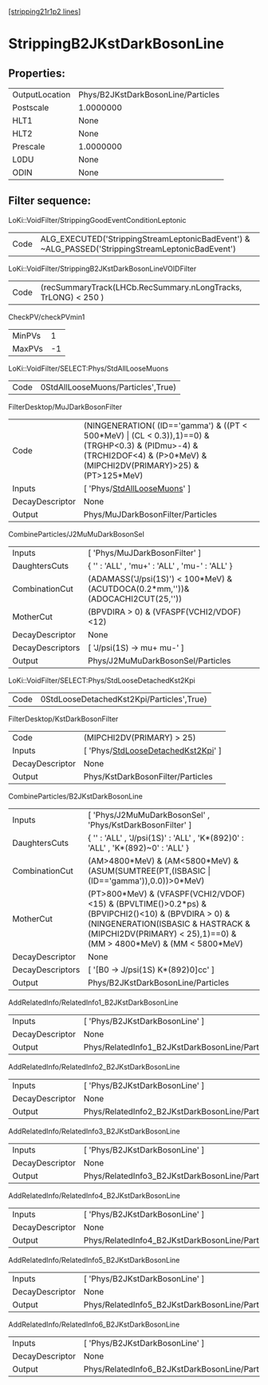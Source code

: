 [[stripping21r1p2 lines]](./stripping21r1p2-index)

# StrippingB2JKstDarkBosonLine

## Properties:

|                |                                    |
|----------------|------------------------------------|
| OutputLocation | Phys/B2JKstDarkBosonLine/Particles |
| Postscale      | 1.0000000                          |
| HLT1           | None                               |
| HLT2           | None                               |
| Prescale       | 1.0000000                          |
| L0DU           | None                               |
| ODIN           | None                               |

## Filter sequence:

LoKi::VoidFilter/StrippingGoodEventConditionLeptonic

|      |                                                                                                  |
|------|--------------------------------------------------------------------------------------------------|
| Code | ALG_EXECUTED('StrippingStreamLeptonicBadEvent') & ~ALG_PASSED('StrippingStreamLeptonicBadEvent') |

LoKi::VoidFilter/StrippingB2JKstDarkBosonLineVOIDFilter

|      |                                                                |
|------|----------------------------------------------------------------|
| Code | (recSummaryTrack(LHCb.RecSummary.nLongTracks, TrLONG) \< 250 ) |

CheckPV/checkPVmin1

|        |     |
|--------|-----|
| MinPVs | 1   |
| MaxPVs | -1  |

LoKi::VoidFilter/SELECT:Phys/StdAllLooseMuons

|      |                                    |
|------|------------------------------------|
| Code | 0StdAllLooseMuons/Particles',True) |

FilterDesktop/MuJDarkBosonFilter

|                 |                                                                                                                                                                                  |
|-----------------|----------------------------------------------------------------------------------------------------------------------------------------------------------------------------------|
| Code            | (NINGENERATION( (ID=='gamma') & ((PT \< 500\*MeV) \| (CL \< 0.3)),1)==0) & (TRGHP\<0.3) & (PIDmu\>-4) & (TRCHI2DOF\<4) & (P\>0\*MeV) & (MIPCHI2DV(PRIMARY)\>25) & (PT\>125\*MeV) |
| Inputs          | [ 'Phys/[StdAllLooseMuons](./stripping21r1p2-commonparticles-stdallloosemuons)' ]                                                                                              |
| DecayDescriptor | None                                                                                                                                                                             |
| Output          | Phys/MuJDarkBosonFilter/Particles                                                                                                                                                |

CombineParticles/J2MuMuDarkBosonSel

|                  |                                                                                    |
|------------------|------------------------------------------------------------------------------------|
| Inputs           | [ 'Phys/MuJDarkBosonFilter' ]                                                    |
| DaughtersCuts    | { '' : 'ALL' , 'mu+' : 'ALL' , 'mu-' : 'ALL' }                                     |
| CombinationCut   | (ADAMASS('J/psi(1S)') \< 100\*MeV) & (ACUTDOCA(0.2\*mm,''))& (ADOCACHI2CUT(25,'')) |
| MotherCut        | (BPVDIRA \> 0) & (VFASPF(VCHI2/VDOF)\<12)                                          |
| DecayDescriptor  | None                                                                               |
| DecayDescriptors | [ 'J/psi(1S) -\> mu+ mu-' ]                                                      |
| Output           | Phys/J2MuMuDarkBosonSel/Particles                                                  |

LoKi::VoidFilter/SELECT:Phys/StdLooseDetachedKst2Kpi

|      |                                           |
|------|-------------------------------------------|
| Code | 0StdLooseDetachedKst2Kpi/Particles',True) |

FilterDesktop/KstDarkBosonFilter

|                 |                                                                                                   |
|-----------------|---------------------------------------------------------------------------------------------------|
| Code            | (MIPCHI2DV(PRIMARY) \> 25)                                                                        |
| Inputs          | [ 'Phys/[StdLooseDetachedKst2Kpi](./stripping21r1p2-commonparticles-stdloosedetachedkst2kpi)' ] |
| DecayDescriptor | None                                                                                              |
| Output          | Phys/KstDarkBosonFilter/Particles                                                                 |

CombineParticles/B2JKstDarkBosonLine

|                  |                                                                                                                                                                                                                        |
|------------------|------------------------------------------------------------------------------------------------------------------------------------------------------------------------------------------------------------------------|
| Inputs           | [ 'Phys/J2MuMuDarkBosonSel' , 'Phys/KstDarkBosonFilter' ]                                                                                                                                                            |
| DaughtersCuts    | { '' : 'ALL' , 'J/psi(1S)' : 'ALL' , 'K\*(892)0' : 'ALL' , 'K\*(892)~0' : 'ALL' }                                                                                                                                      |
| CombinationCut   | (AM\>4800\*MeV) & (AM\<5800\*MeV) & (ASUM(SUMTREE(PT,(ISBASIC \| (ID=='gamma')),0.0))\>0\*MeV)                                                                                                                         |
| MotherCut        | (PT\>800\*MeV) & (VFASPF(VCHI2/VDOF)\<15) & (BPVLTIME()\>0.2\*ps) & (BPVIPCHI2()\<10) & (BPVDIRA \> 0) & (NINGENERATION(ISBASIC & HASTRACK & (MIPCHI2DV(PRIMARY) \< 25),1)==0) & (MM \> 4800\*MeV) & (MM \< 5800\*MeV) |
| DecayDescriptor  | None                                                                                                                                                                                                                   |
| DecayDescriptors | [ '[B0 -\> J/psi(1S) K\*(892)0]cc' ]                                                                                                                                                                               |
| Output           | Phys/B2JKstDarkBosonLine/Particles                                                                                                                                                                                     |

AddRelatedInfo/RelatedInfo1_B2JKstDarkBosonLine

|                 |                                                 |
|-----------------|-------------------------------------------------|
| Inputs          | [ 'Phys/B2JKstDarkBosonLine' ]                |
| DecayDescriptor | None                                            |
| Output          | Phys/RelatedInfo1_B2JKstDarkBosonLine/Particles |

AddRelatedInfo/RelatedInfo2_B2JKstDarkBosonLine

|                 |                                                 |
|-----------------|-------------------------------------------------|
| Inputs          | [ 'Phys/B2JKstDarkBosonLine' ]                |
| DecayDescriptor | None                                            |
| Output          | Phys/RelatedInfo2_B2JKstDarkBosonLine/Particles |

AddRelatedInfo/RelatedInfo3_B2JKstDarkBosonLine

|                 |                                                 |
|-----------------|-------------------------------------------------|
| Inputs          | [ 'Phys/B2JKstDarkBosonLine' ]                |
| DecayDescriptor | None                                            |
| Output          | Phys/RelatedInfo3_B2JKstDarkBosonLine/Particles |

AddRelatedInfo/RelatedInfo4_B2JKstDarkBosonLine

|                 |                                                 |
|-----------------|-------------------------------------------------|
| Inputs          | [ 'Phys/B2JKstDarkBosonLine' ]                |
| DecayDescriptor | None                                            |
| Output          | Phys/RelatedInfo4_B2JKstDarkBosonLine/Particles |

AddRelatedInfo/RelatedInfo5_B2JKstDarkBosonLine

|                 |                                                 |
|-----------------|-------------------------------------------------|
| Inputs          | [ 'Phys/B2JKstDarkBosonLine' ]                |
| DecayDescriptor | None                                            |
| Output          | Phys/RelatedInfo5_B2JKstDarkBosonLine/Particles |

AddRelatedInfo/RelatedInfo6_B2JKstDarkBosonLine

|                 |                                                 |
|-----------------|-------------------------------------------------|
| Inputs          | [ 'Phys/B2JKstDarkBosonLine' ]                |
| DecayDescriptor | None                                            |
| Output          | Phys/RelatedInfo6_B2JKstDarkBosonLine/Particles |
